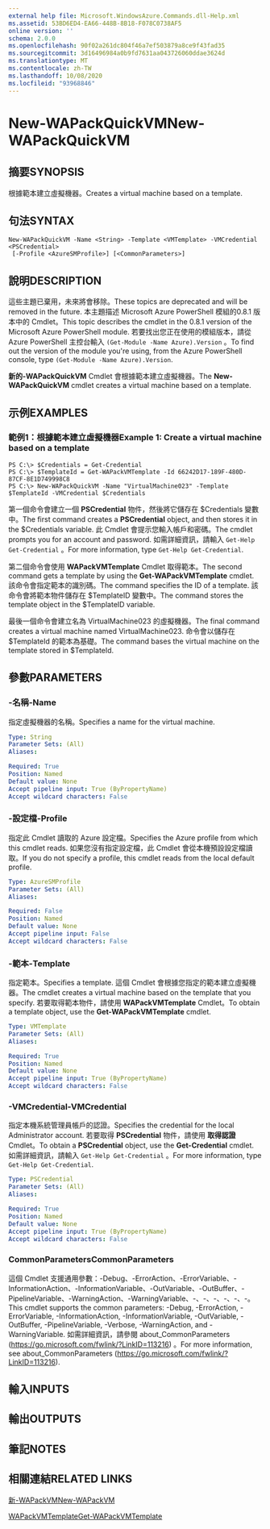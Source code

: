 ```yaml
---
external help file: Microsoft.WindowsAzure.Commands.dll-Help.xml
ms.assetid: 53BD6ED4-EA66-448B-8B18-F078C0738AF5
online version: ''
schema: 2.0.0
ms.openlocfilehash: 90f02a261dc804f46a7ef503879a8ce9f43fad35
ms.sourcegitcommit: 3d16496984a0b9fd7631aa043726060ddae3624d
ms.translationtype: MT
ms.contentlocale: zh-TW
ms.lasthandoff: 10/08/2020
ms.locfileid: "93968846"
---
```

# <span data-ttu-id="23db4-101">New-WAPackQuickVM</span><span class="sxs-lookup"><span data-stu-id="23db4-101">New-WAPackQuickVM</span></span>

## <span data-ttu-id="23db4-102">摘要</span><span class="sxs-lookup"><span data-stu-id="23db4-102">SYNOPSIS</span></span>
<span data-ttu-id="23db4-103">根據範本建立虛擬機器。</span><span class="sxs-lookup"><span data-stu-id="23db4-103">Creates a virtual machine based on a template.</span></span>

## <span data-ttu-id="23db4-104">句法</span><span class="sxs-lookup"><span data-stu-id="23db4-104">SYNTAX</span></span>

```
New-WAPackQuickVM -Name <String> -Template <VMTemplate> -VMCredential <PSCredential>
 [-Profile <AzureSMProfile>] [<CommonParameters>]
```

## <span data-ttu-id="23db4-105">說明</span><span class="sxs-lookup"><span data-stu-id="23db4-105">DESCRIPTION</span></span>
<span data-ttu-id="23db4-106">這些主題已棄用，未來將會移除。</span><span class="sxs-lookup"><span data-stu-id="23db4-106">These topics are deprecated and will be removed in the future.</span></span>
<span data-ttu-id="23db4-107">本主題描述 Microsoft Azure PowerShell 模組的0.8.1 版本中的 Cmdlet。</span><span class="sxs-lookup"><span data-stu-id="23db4-107">This topic describes the cmdlet in the 0.8.1 version of the Microsoft Azure PowerShell module.</span></span>
<span data-ttu-id="23db4-108">若要找出您正在使用的模組版本，請從 Azure PowerShell 主控台輸入 `(Get-Module -Name Azure).Version` 。</span><span class="sxs-lookup"><span data-stu-id="23db4-108">To find out the version of the module you're using, from the Azure PowerShell console, type `(Get-Module -Name Azure).Version`.</span></span>

<span data-ttu-id="23db4-109">**新的-WAPackQuickVM** Cmdlet 會根據範本建立虛擬機器。</span><span class="sxs-lookup"><span data-stu-id="23db4-109">The **New-WAPackQuickVM** cmdlet creates a virtual machine based on a template.</span></span>

## <span data-ttu-id="23db4-110">示例</span><span class="sxs-lookup"><span data-stu-id="23db4-110">EXAMPLES</span></span>

### <span data-ttu-id="23db4-111">範例1：根據範本建立虛擬機器</span><span class="sxs-lookup"><span data-stu-id="23db4-111">Example 1: Create a virtual machine based on a template</span></span>
```
PS C:\> $Credentials = Get-Credential
PS C:\> $TemplateId = Get-WAPackVMTemplate -Id 66242D17-189F-480D-87CF-8E1D749998C8
PS C:\> New-WAPackQuickVM -Name "VirtualMachine023" -Template $TemplateId -VMCredential $Credentials
```

<span data-ttu-id="23db4-112">第一個命令會建立一個 **PSCredential** 物件，然後將它儲存在 $Credentials 變數中。</span><span class="sxs-lookup"><span data-stu-id="23db4-112">The first command creates a **PSCredential** object, and then stores it in the $Credentials variable.</span></span>
<span data-ttu-id="23db4-113">此 Cmdlet 會提示您輸入帳戶和密碼。</span><span class="sxs-lookup"><span data-stu-id="23db4-113">The cmdlet prompts you for an account and password.</span></span>
<span data-ttu-id="23db4-114">如需詳細資訊，請輸入 `Get-Help Get-Credential` 。</span><span class="sxs-lookup"><span data-stu-id="23db4-114">For more information, type `Get-Help Get-Credential`.</span></span>

<span data-ttu-id="23db4-115">第二個命令會使用 **WAPackVMTemplate** Cmdlet 取得範本。</span><span class="sxs-lookup"><span data-stu-id="23db4-115">The second command gets a template by using the **Get-WAPackVMTemplate** cmdlet.</span></span>
<span data-ttu-id="23db4-116">該命令會指定範本的識別碼。</span><span class="sxs-lookup"><span data-stu-id="23db4-116">The command specifies the ID of a template.</span></span>
<span data-ttu-id="23db4-117">該命令會將範本物件儲存在 $TemplateID 變數中。</span><span class="sxs-lookup"><span data-stu-id="23db4-117">The command stores the template object in the $TemplateID variable.</span></span>

<span data-ttu-id="23db4-118">最後一個命令會建立名為 VirtualMachine023 的虛擬機器。</span><span class="sxs-lookup"><span data-stu-id="23db4-118">The final command creates a virtual machine named VirtualMachine023.</span></span>
<span data-ttu-id="23db4-119">命令會以儲存在 $TemplateId 的範本為基礎。</span><span class="sxs-lookup"><span data-stu-id="23db4-119">The command bases the virtual machine on the template stored in $TemplateId.</span></span>

## <span data-ttu-id="23db4-120">參數</span><span class="sxs-lookup"><span data-stu-id="23db4-120">PARAMETERS</span></span>

### <span data-ttu-id="23db4-121">-名稱</span><span class="sxs-lookup"><span data-stu-id="23db4-121">-Name</span></span>
<span data-ttu-id="23db4-122">指定虛擬機器的名稱。</span><span class="sxs-lookup"><span data-stu-id="23db4-122">Specifies a name for the virtual machine.</span></span>

```yaml
Type: String
Parameter Sets: (All)
Aliases:

Required: True
Position: Named
Default value: None
Accept pipeline input: True (ByPropertyName)
Accept wildcard characters: False
```

### <span data-ttu-id="23db4-123">-設定檔</span><span class="sxs-lookup"><span data-stu-id="23db4-123">-Profile</span></span>
<span data-ttu-id="23db4-124">指定此 Cmdlet 讀取的 Azure 設定檔。</span><span class="sxs-lookup"><span data-stu-id="23db4-124">Specifies the Azure profile from which this cmdlet reads.</span></span>
<span data-ttu-id="23db4-125">如果您沒有指定設定檔，此 Cmdlet 會從本機預設設定檔讀取。</span><span class="sxs-lookup"><span data-stu-id="23db4-125">If you do not specify a profile, this cmdlet reads from the local default profile.</span></span>

```yaml
Type: AzureSMProfile
Parameter Sets: (All)
Aliases:

Required: False
Position: Named
Default value: None
Accept pipeline input: False
Accept wildcard characters: False
```

### <span data-ttu-id="23db4-126">-範本</span><span class="sxs-lookup"><span data-stu-id="23db4-126">-Template</span></span>
<span data-ttu-id="23db4-127">指定範本。</span><span class="sxs-lookup"><span data-stu-id="23db4-127">Specifies a template.</span></span>
<span data-ttu-id="23db4-128">這個 Cmdlet 會根據您指定的範本建立虛擬機器。</span><span class="sxs-lookup"><span data-stu-id="23db4-128">The cmdlet creates a virtual machine based on the template that you specify.</span></span>
<span data-ttu-id="23db4-129">若要取得範本物件，請使用 **WAPackVMTemplate** Cmdlet。</span><span class="sxs-lookup"><span data-stu-id="23db4-129">To obtain a template object, use the **Get-WAPackVMTemplate** cmdlet.</span></span>

```yaml
Type: VMTemplate
Parameter Sets: (All)
Aliases:

Required: True
Position: Named
Default value: None
Accept pipeline input: True (ByPropertyName)
Accept wildcard characters: False
```

### <span data-ttu-id="23db4-130">-VMCredential</span><span class="sxs-lookup"><span data-stu-id="23db4-130">-VMCredential</span></span>
<span data-ttu-id="23db4-131">指定本機系統管理員帳戶的認證。</span><span class="sxs-lookup"><span data-stu-id="23db4-131">Specifies the credential for the local Administrator account.</span></span>
<span data-ttu-id="23db4-132">若要取得 **PSCredential** 物件，請使用 **取得認證** Cmdlet。</span><span class="sxs-lookup"><span data-stu-id="23db4-132">To obtain a **PSCredential** object, use the **Get-Credential** cmdlet.</span></span>
<span data-ttu-id="23db4-133">如需詳細資訊，請輸入 `Get-Help Get-Credential` 。</span><span class="sxs-lookup"><span data-stu-id="23db4-133">For more information, type `Get-Help Get-Credential`.</span></span>

```yaml
Type: PSCredential
Parameter Sets: (All)
Aliases:

Required: True
Position: Named
Default value: None
Accept pipeline input: True (ByPropertyName)
Accept wildcard characters: False
```

### <span data-ttu-id="23db4-134">CommonParameters</span><span class="sxs-lookup"><span data-stu-id="23db4-134">CommonParameters</span></span>
<span data-ttu-id="23db4-135">這個 Cmdlet 支援通用參數：-Debug、-ErrorAction、-ErrorVariable、-InformationAction、-InformationVariable、-OutVariable、-OutBuffer、-PipelineVariable、-WarningAction、-WarningVariable、-、-、-、-、-、-。</span><span class="sxs-lookup"><span data-stu-id="23db4-135">This cmdlet supports the common parameters: -Debug, -ErrorAction, -ErrorVariable, -InformationAction, -InformationVariable, -OutVariable, -OutBuffer, -PipelineVariable, -Verbose, -WarningAction, and -WarningVariable.</span></span> <span data-ttu-id="23db4-136">如需詳細資訊，請參閱 about_CommonParameters (https://go.microsoft.com/fwlink/?LinkID=113216) 。</span><span class="sxs-lookup"><span data-stu-id="23db4-136">For more information, see about_CommonParameters (https://go.microsoft.com/fwlink/?LinkID=113216).</span></span>

## <span data-ttu-id="23db4-137">輸入</span><span class="sxs-lookup"><span data-stu-id="23db4-137">INPUTS</span></span>

## <span data-ttu-id="23db4-138">輸出</span><span class="sxs-lookup"><span data-stu-id="23db4-138">OUTPUTS</span></span>

## <span data-ttu-id="23db4-139">筆記</span><span class="sxs-lookup"><span data-stu-id="23db4-139">NOTES</span></span>

## <span data-ttu-id="23db4-140">相關連結</span><span class="sxs-lookup"><span data-stu-id="23db4-140">RELATED LINKS</span></span>

[<span data-ttu-id="23db4-141">新-WAPackVM</span><span class="sxs-lookup"><span data-stu-id="23db4-141">New-WAPackVM</span></span>](./New-WAPackVM.md)

[<span data-ttu-id="23db4-142">WAPackVMTemplate</span><span class="sxs-lookup"><span data-stu-id="23db4-142">Get-WAPackVMTemplate</span></span>](./Get-WAPackVMTemplate.md)


